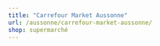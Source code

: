 ```yaml
---
title: "Carrefour Market Aussonne"
url: /aussonne/carrefour-market-aussonne/
shop: supermarché
---
```


